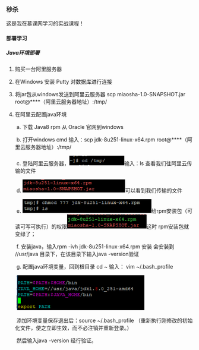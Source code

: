 ### 秒杀

这是我在慕课网学习的实战课程！

#### 部署学习 

##### Java环境部署

1. 购买一台阿里服务器

2. 在Windows 安装 Putty 对数据库进行连接

3. 将jar包从windows发送到阿里云服务器 scp miaosha-1.0-SNAPSHOT.jar root@****（阿里云服务器地址）:/tmp/

4. 在阿里云配置java环境

   ​	a. 下载 Java8 rpm 从 Oracle 官网到windows

   ​	b.  打开windows cmd 输入：scp jdk-8u251-linux-x64.rpm root@****（阿里云服务器地址）:/tmp/

   ​	c.  登陆阿里云服务器，![image-20200707151858544](../picture/image-20200707151858544.png)输入：ls 查看我们往阿里云传输的文件

   ​	d. ![image-20200707152137883](../picture/image-20200707152137883.png)可以看到我们传输的文件

   ​	e. ![image-20200707152241722](../picture/image-20200707152241722.png)给rpm安装包（可读可写可执行）的权限![image-20200707152421822](../picture/image-20200707152421822.png)这时		rpm安装包就变绿了；

   ​	f. 安装java，输入rpm -ivh jdk-8u251-linux-x64.rpm 安装 会安装到 //usr/java 目录下，在该目录下输入java -version验证

   ​	g. 配置java环境变量，回到根目录 cd ~ 输入： vim ~/.bash_profile

   ​		![image-20200707153435462](../picture/image-20200707153435462.png)

   ​		添加环境变量保存退出后：source ~/.bash_profile （重新执行刚修改的初始化文件，使之立即生效，而不必注销并重新登录。）

   ​		然后输入java -version 经行验证。